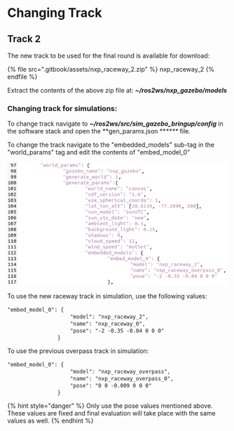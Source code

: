 # Changing Track

## Track 2

The new track to be used for the final round is available for download:

{% file src=".gitbook/assets/nxp_raceway_2.zip" %}
nxp\_raceway\_2
{% endfile %}

Extract the contents of the above zip file at: _**\~/ros2ws/nxp\_gazebo/models**_

### Changing track for simulations:

To change track navigate to _**\~/ros2ws/src/sim\_gazebo\_bringup/config**_ in the software stack and open the **gen\_params.json **_****_ file.

To change the track navigate to the "embedded\_models" sub-tag in the "world\_params" tag and edit the contents of "embed\_model\_0"

![](.gitbook/assets/changeTrack.png)

To use the new raceway track in simulation, use the following values:

```
"embed_model_0": {
					"model": "nxp_raceway_2",
					"name": "nxp_raceway_0",
					"pose": "-2 -0.35 -0.04 0 0 0"
				}
```

To use the previous overpass track in simulation:

```
"embed_model_0": {
					"model": "nxp_raceway_overpass",
					"name": "nxp_raceway_overpass_0",
					"pose": "0 0 -0.009 0 0 0"
				}
```



{% hint style="danger" %}
Only use the pose values mentioned above. These values are fixed and final evaluation will take place with the same values as well.
{% endhint %}
